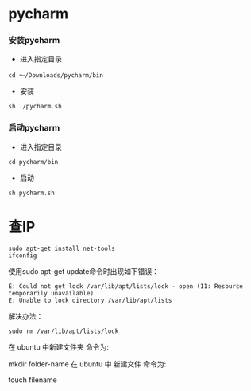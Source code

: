 # pycharm
### 安装pycharm
* 进入指定目录
```
cd ～/Downloads/pycharm/bin
```
* 安装
```
sh ./pycharm.sh
```
### 启动pycharm
* 进入指定目录
```
cd pycharm/bin
```
* 启动
```
sh pycharm.sh
```

# 查IP
```
sudo apt-get install net-tools  
ifconfig
```


使用sudo apt-get update命令时出现如下错误：  
```
E: Could not get lock /var/lib/apt/lists/lock - open (11: Resource temporarily unavailable)
E: Unable to lock directory /var/lib/apt/lists
```
解决办法：    
```
sudo rm /var/lib/apt/lists/lock
```

在 ubuntu 中新建文件夹 命令为:

mkdir folder-name
在 ubuntu 中 新建文件 命令为:

touch filename